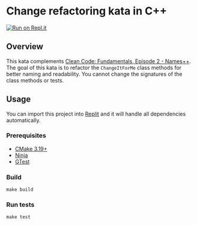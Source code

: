 # Change refactoring kata in C++

[![Run on Repl.it](https://replit.com/badge/github/megabyde/change-refactoring-cpp-kata)](https://replit.com/new/github/megabyde/change-refactoring-cpp-kata)

## Overview

This kata complements [Clean Code: Fundamentals, Episode 2 - Names++](https://cleancoders.com/episode/clean-code-episode-2).
The goal of this kata is to refactor the `ChangeItForMe` class
methods for better naming and readability. You cannot change
the signatures of the class methods or tests.

## Usage

You can import this project into [Replit](https://replit.com)
and it will handle all dependencies automatically.

### Prerequisites

* [CMake 3.19+](https://cmake.org)
* [Ninja](https://ninja-build.org)
* [GTest](https://github.com/google/googletest)

### Build

```console
make build
```

### Run tests

```console
make test
```
